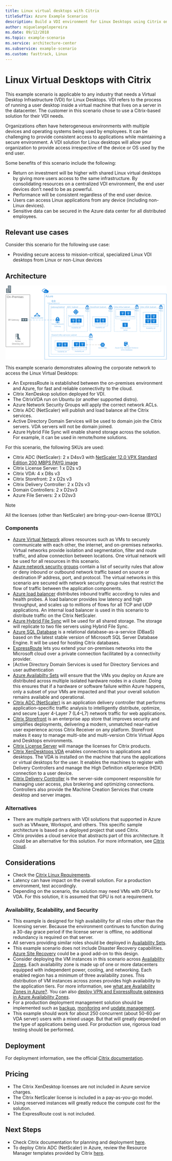 ```yaml
---
title: Linux virtual desktops with Citrix
titleSuffix: Azure Example Scenarios
description: Build a VDI environment for Linux Desktops using Citrix on Azure.
author: miguelangelopereira
ms.date: 09/12/2018
ms.topic: example-scenario
ms.service: architecture-center
ms.subservice: example-scenario
ms.custom: fasttrack, Linux
---
```


# Linux Virtual Desktops with Citrix

This example scenario is applicable to any industry that needs a Virtual Desktop Infrastructure (VDI) for Linux Desktops. VDI refers to the process of running a user desktop inside a virtual machine that lives on a server in the datacenter. The customer in this scenario chose to use a Citrix-based solution for their VDI needs.

Organizations often have heterogeneous environments with multiple devices and operating systems being used by employees. It can be challenging to provide consistent access to applications while maintaining a secure environment. A VDI solution for Linux desktops will allow your organization to provide access irrespective of the device or OS used by the end user.

Some benefits of this scenario include the following:

- Return on investment will be higher with shared Linux virtual desktops by giving more users access to the same infrastructure. By consolidating resources on a centralized VDI environment, the end user devices don't need to be as powerful.
- Performance will be consistent regardless of the end user device.
- Users can access Linux applications from any device (including non-Linux devices).
- Sensitive data can be secured in the Azure data center for all distributed employees.

## Relevant use cases

Consider this scenario for the following use case:

- Providing secure access to mission-critical, specialized Linux VDI desktops from Linux or non-Linux devices

## Architecture

[![](./media/azure-citrix-sample-diagram.png "Architecture Diagram")](./media/azure-citrix-sample-diagram.png#lightbox)

This example scenario demonstrates allowing the corporate network to access the Linux Virtual Desktops:

- An ExpressRoute is established between the on-premises environment and Azure, for fast and reliable connectivity to the cloud.
- Citrix XenDeskop solution deployed for VDI.
- The CitrixVDA run on Ubuntu (or another supported distro).
- Azure Network Security Groups will apply the correct network ACLs.
- Citrix ADC (NetScaler) will publish and load balance all the Citrix services.
- Active Directory Domain Services will be used to domain join the Citrix servers. VDA servers will not be domain joined.
- Azure Hybrid File Sync will enable shared storage across the solution. For example, it can be used in remote/home solutions.

For this scenario, the following SKUs are used:

- Citrix ADC (NetScaler): 2 x D4sv3 with [NetScaler 12.0 VPX Standard Edition 200 MBPS PAYG image](https://azuremarketplace.microsoft.com/pt-br/marketplace/apps/citrix.netscalervpx-120?tab=PlansAndPrice)
- Citrix License Server: 1 x D2s v3
- Citrix VDA: 4 x D8s v3
- Citrix Storefront: 2 x D2s v3
- Citrix Delivery Controller: 2 x D2s v3
- Domain Controllers: 2 x D2sv3
- Azure File Servers: 2 x D2sv3

> [!NOTE]
> All the licenses (other than NetScaler) are bring-your-own-license (BYOL)

### Components

- [Azure Virtual Network](/azure/virtual-network/virtual-networks-overview) allows resources such as VMs to securely communicate with each other, the internet, and on-premises networks. Virtual networks provide isolation and segmentation, filter and route traffic, and allow connection between locations. One virtual network will be used for all resources in this scenario.
- [Azure network security groups](/azure/virtual-network/security-overview) contain a list of security rules that allow or deny inbound or outbound network traffic based on source or destination IP address, port, and protocol. The virtual networks in this scenario are secured with network security group rules that restrict the flow of traffic between the application components.
- [Azure load balancer](/azure/application-gateway/overview) distributes inbound traffic according to rules and health probes. A load balancer provides low latency and high throughput, and scales up to millions of flows for all TCP and UDP applications. An internal load balancer is used in this scenario to distribute traffic on the Citrix NetScaler.
- [Azure Hybrid File Sync](https://github.com/MicrosoftDocs/azure-docs/edit/master/articles/storage/files/storage-sync-files-planning.md) will be used for all shared storage. The storage will replicate to two file servers using Hybrid File Sync.
- [Azure SQL Database](/azure/sql-database/sql-database-technical-overview) is a relational database-as-a-service (DBaaS) based on the latest stable version of Microsoft SQL Server Database Engine. It will be used for hosting Citrix databases.
- [ExpressRoute](/azure/expressroute/expressroute-introduction) lets you extend your on-premises networks into the Microsoft cloud over a private connection facilitated by a connectivity provider.
- [Active Directory Domain Services is used for Directory Services and user authentication
- [Azure Availabilty Sets](/azure/virtual-machines/windows/tutorial-availability-sets) will ensure that the VMs you deploy on Azure are distributed across multiple isolated hardware nodes in a cluster. Doing this ensures that if a hardware or software failure within Azure happens, only a subset of your VMs are impacted and that your overall solution remains available and operational.
- [Citrix ADC (NetScaler)](https://www.citrix.com/products/citrix-adc) is an application delivery controller that performs application-specific traffic analysis to intelligently distribute, optimize, and secure Layer 4-Layer 7 (L4–L7) network traffic for web applications.
- [Citrix Storefront](https://www.citrix.com/products/citrix-virtual-apps-and-desktops/citrix-storefront.html) is an enterprise app store that improves security and simplifies deployments, delivering a modern, unmatched near-native user experience across Citrix Receiver on any platform. StoreFront makes it easy to manage multi-site and multi-version Citrix Virtual Apps and Desktops environments.
- [Citrix License Server](https://www.citrix.com/buy/licensing/overview.html) will manage the licenses for Citrix products.
- [Citrix XenDesktops VDA](https://docs.citrix.com/en-us/citrix-virtual-apps-desktops-service) enables connections to applications and desktops. The VDA is installed on the machine that runs the applications or virtual desktops for the user. It enables the machines to register with Delivery Controllers and manage the High Definition eXperience (HDX) connection to a user device.
- [Citrix Delivery Controller](https://docs.citrix.com/en-us/xenapp-and-xendesktop/7-15-ltsr/manage-deployment/delivery-controllers) is the server-side component responsible for managing user access, plus brokering and optimizing connections. Controllers also provide the Machine Creation Services that create desktop and server images.

### Alternatives

- There are multiple partners with VDI solutions that supported in Azure such as VMware, Workspot, and others. This specific sample architecture is based on a deployed project that used Citrix.
- Citrix provides a cloud service that abstracts part of this architecture. It could be an alternative for this solution. For more information, see [Citrix Cloud](https://www.citrix.com/products/citrix-cloud).

## Considerations

- Check the [Citrix Linux Requirements](https://docs.citrix.com/en-us/linux-virtual-delivery-agent/current-release/system-requirements).
- Latency can have impact on the overall solution. For a production environment, test accordingly.
- Depending on the scenario, the solution may need VMs with GPUs for VDA. For this solution, it is assumed that GPU is not a requirement.

### Availability, Scalability, and Security

- This example is designed for high availability for all roles other than the licensing server. Because the environment continues to function during a 30-day grace period if the license server is offline, no additional redundancy is required on that server.
- All servers providing similar roles should be deployed in [Availability Sets](/azure/virtual-machines/windows/manage-availability#configure-multiple-virtual-machines-in-an-availability-set-for-redundancy).
- This example scenario does not include Disaster Recovery capabilities. [Azure Site Recovery](/azure/site-recovery/site-recovery-overview) could be a good add-on to this design.
- Consider deploying the VM instances in this scenario across [Availability Zones](/azure/availability-zones/az-overview). Each availability zone is made up of one or more datacenters equipped with independent power, cooling, and networking. Each enabled region has a minimum of three availability zones. This distribution of VM instances across zones provides high availability to the application tiers. For more information, see [what are Availability Zones in Azure?](/azure/availability-zones/az-overview). You can also [deploy VPN and ExpressRoute gateways in Azure Availability Zones](/azure/vpn-gateway/about-zone-redundant-vnet-gateways).
- For a production deployment management solution should be implemented such as [backup](/azure/backup/backup-introduction-to-azure-backup), [monitoring](/azure/monitoring-and-diagnostics/monitoring-overview) and [update management](/azure/automation/automation-update-management).
- This example should work for about 250 concurrent (about 50-60 per VDA server) users with a mixed usage. But that will greatly depended on the type of applications being used. For production use, rigorous load testing should be performed.

## Deployment

For deployment information, see the official [Citrix documentation](https://docs.citrix.com/en-us/citrix-virtual-apps-desktops/install-configure.html).

## Pricing

- The Citrix XenDesktop licenses are not included in Azure service charges.
- The Citrix NetScaler license is included in a pay-as-you-go model.
- Using reserved instances will greatly reduce the compute cost for the solution.
- The ExpressRoute cost is not included.

## Next Steps

- Check Citrix documentation for planning and deployment [here](https://docs.citrix.com/en-us/citrix-virtual-apps-desktops/install-configure).
- To deploy Citrix ADC (NetScaler) in Azure, review the Resource Manager templates provided by Citrix [here](https://github.com/citrix/netscaler-azure-templates).
